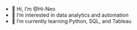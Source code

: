 - 👋 Hi, I’m @Hi-Neo
- 👀 I’m interested in data analytics and automation
- 🌱 I’m currently learning Python, SQL, and Tableau

<!---
Hi-Neo/Hi-Neo is a ✨ special ✨ repository because its `README.md` (this file) appears on your GitHub profile.
You can click the Preview link to take a look at your changes.
--->
